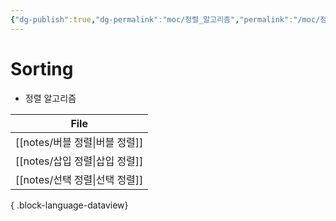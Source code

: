 ```yaml
---
{"dg-publish":true,"dg-permalink":"moc/정렬_알고리즘","permalink":"/moc/정렬_알고리즘/","tags":["MOC"]}
---
```


# Sorting

- 정렬 알고리즘

| File                      |
| ------------------------- |
| [[notes/버블 정렬\|버블 정렬]] |
| [[notes/삽입 정렬\|삽입 정렬]] |
| [[notes/선택 정렬\|선택 정렬]] |

{ .block-language-dataview}
